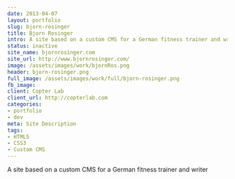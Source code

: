 ```yaml
---
date: 2013-04-07
layout: portfolio
slug: bjorn-rosinger
title: Bjorn Rosinger
intro: A site based on a custom CMS for a German fitness trainer and writer
status: inactive
site_name: bjornrosinger.com
site_url: http://www.bjornrosinger.com/
image: /assets/images/work/bjornRos.png
header: bjorn-rosinger.png
full_image: /assets/images/work/full/bjorn-rosinger.png
fb_image:
client: Copter Lab
client_url: http://copterlab.com
categories:
- portfolio
- dev
meta: Site Description
tags:
- HTML5
- CSS3
- Custom CMS
---
```


A site based on a custom CMS for a German fitness trainer and writer